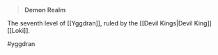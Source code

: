 >**Demon Realm**

The seventh level of [[Yggdran]], ruled by the [[Devil Kings|Devil King]] [[Loki]].

#yggdran